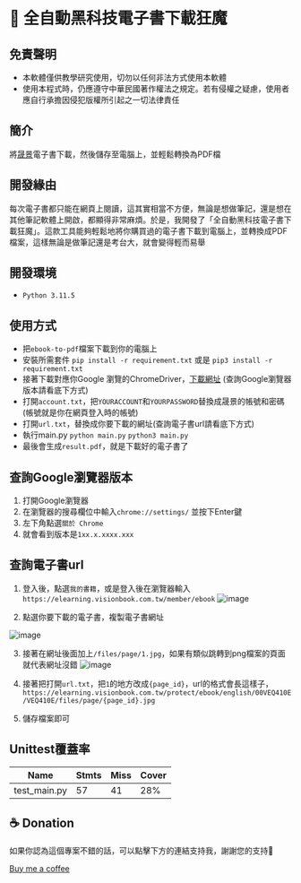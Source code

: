 # 📖 全自動黑科技電子書下載狂魔

## 免責聲明
- 本軟體僅供教學研究使用，切勿以任何非法方式使用本軟體
- 使用本程式時，仍應遵守中華民國著作權法之規定。若有侵權之疑慮，使用者應自行承擔因侵犯版權所引起之一切法律責任

## 簡介
將[晟景](https://www.visionbook.com.tw/home)電子書下載，然後儲存至電腦上，並輕鬆轉換為PDF檔

## 開發緣由
每次電子書都只能在網頁上閱讀，這其實相當不方便，無論是想做筆記，還是想在其他筆記軟體上開啟，都顯得非常麻煩。於是，我開發了「全自動黑科技電子書下載狂魔」。這款工具能夠輕鬆地將你購買過的電子書下載到電腦上，並轉換成PDF檔案，這樣無論是做筆記還是考台大，就會變得輕而易舉

## 開發環境
- `Python 3.11.5`

## 使用方式
- 把`ebook-to-pdf`檔案下載到你的電腦上
- 安裝所需套件 `pip install -r requirement.txt` 或是 `pip3 install -r requirement.txt`
- 接著下載對應你Google 瀏覽的ChromeDriver，[下載網址](https://googlechromelabs.github.io/chrome-for-testing/) (查詢Google瀏覽器版本請看底下方式)
- 打開`account.txt`，把`YOURACCOUNT`和`YOURPASSWORD`替換成晟景的帳號和密碼(帳號就是你在網頁登入時的帳號)
- 打開`url.txt`，替換成你要下載的網址(查詢電子書url請看底下方式)
- 執行main.py `python main.py` `python3 main.py`
- 最後會生成`result.pdf`，就是下載好的電子書了

## 查詢Google瀏覽器版本
1. 打開Google瀏覽器
2. 在瀏覽器的搜尋欄位中輸入`chrome://settings/` 並按下Enter鍵
3. 左下角點選`關於 Chrome`
4. 就會看到版本是`1xx.x.xxxx.xxx`

## 查詢電子書url
1. 登入後，點選`我的書籍`，或是登入後在瀏覽器輸入`https://elearning.visionbook.com.tw/member/ebook`
![image](https://github.com/mitchhuang777/ebook-to-pdf/assets/79703512/d9995b93-4446-426f-9a2a-9ddad5e8e1b1)

2. 點選你要下載的電子書，複製電子書網址

![image](https://github.com/mitchhuang777/ebook-to-pdf/assets/79703512/cbf80840-a163-4343-aaf5-42efb392a23d)

3. 接著在網址後面加上`/files/page/1.jpg`，如果有類似跳轉到png檔案的頁面就代表網址沒錯
![image](https://github.com/mitchhuang777/ebook-to-pdf/assets/79703512/47a51612-e0a4-4a66-b1f2-679ccb193565)

4. 接著把打開`url.txt`，把`1`的地方改成`{page_id}`，url的格式會長這樣子，`https://elearning.visionbook.com.tw/protect/ebook/english/00VEQ410E/VEQ410E/files/page/{page_id}.jpg`
5. 儲存檔案即可

## Unittest覆蓋率

| Name   | Stmts   | Miss   | Cover |
|-------|-------|-------|-------|
| test_main.py | 57 | 41 | 28% |


## ☕ Donation
如果你認為這個專案不錯的話，可以點擊下方的連結支持我，謝謝您的支持💖

[Buy me a coffee](https://www.buymeacoffee.com/huangmitch)
